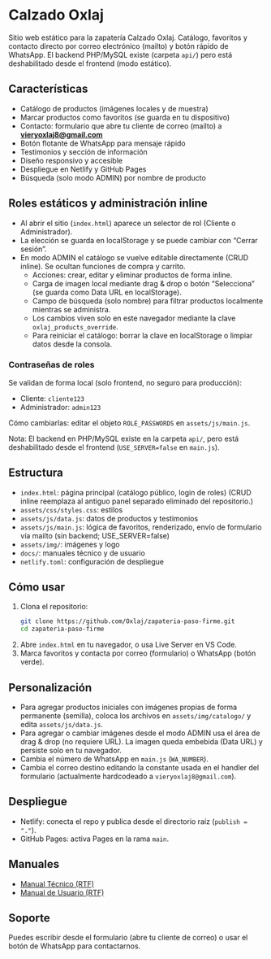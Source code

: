 # Calzado Oxlaj
Sitio web estático para la zapatería Calzado Oxlaj. Catálogo, favoritos y contacto directo por correo electrónico (mailto) y botón rápido de WhatsApp. El backend PHP/MySQL existe (carpeta `api/`) pero está deshabilitado desde el frontend (modo estático).

## Características
- Catálogo de productos (imágenes locales y de muestra)
- Marcar productos como favoritos (se guarda en tu dispositivo)
- Contacto: formulario que abre tu cliente de correo (mailto) a **vieryoxlaj8@gmail.com**
- Botón flotante de WhatsApp para mensaje rápido
- Testimonios y sección de información
- Diseño responsivo y accesible
- Despliegue en Netlify y GitHub Pages
 - Búsqueda (solo modo ADMIN) por nombre de producto

## Roles estáticos y administración inline
- Al abrir el sitio (`index.html`) aparece un selector de rol (Cliente o Administrador).
- La elección se guarda en localStorage y se puede cambiar con “Cerrar sesión”.
- En modo ADMIN el catálogo se vuelve editable directamente (CRUD inline). Se ocultan funciones de compra y carrito.
   - Acciones: crear, editar y eliminar productos de forma inline.
   - Carga de imagen local mediante drag & drop o botón “Selecciona” (se guarda como Data URL en localStorage).
   - Campo de búsqueda (solo nombre) para filtrar productos localmente mientras se administra.
   - Los cambios viven solo en este navegador mediante la clave `oxlaj_products_override`.
   - Para reiniciar el catálogo: borrar la clave en localStorage o limpiar datos desde la consola.

### Contraseñas de roles
Se validan de forma local (solo frontend, no seguro para producción):
- Cliente: `cliente123`
- Administrador: `admin123`

Cómo cambiarlas: editar el objeto `ROLE_PASSWORDS` en `assets/js/main.js`.

Nota: El backend en PHP/MySQL existe en la carpeta `api/`, pero está deshabilitado desde el frontend (`USE_SERVER=false` en `main.js`).

## Estructura
- `index.html`: página principal (catálogo público, login de roles)
   (CRUD inline reemplaza al antiguo panel separado eliminado del repositorio.)
- `assets/css/styles.css`: estilos
- `assets/js/data.js`: datos de productos y testimonios
- `assets/js/main.js`: lógica de favoritos, renderizado, envío de formulario vía mailto (sin backend; USE_SERVER=false)
- `assets/img/`: imágenes y logo
- `docs/`: manuales técnico y de usuario
- `netlify.toml`: configuración de despliegue

## Cómo usar
1. Clona el repositorio:
   ```sh
   git clone https://github.com/Oxlaj/zapateria-paso-firme.git
   cd zapateria-paso-firme
   ```
2. Abre `index.html` en tu navegador, o usa Live Server en VS Code.
3. Marca favoritos y contacta por correo (formulario) o WhatsApp (botón verde).

## Personalización
- Para agregar productos iniciales con imágenes propias de forma permanente (semilla), coloca los archivos en `assets/img/catalogo/` y edita `assets/js/data.js`.
- Para agregar o cambiar imágenes desde el modo ADMIN usa el área de drag & drop (no requiere URL). La imagen queda embebida (Data URL) y persiste solo en tu navegador.
- Cambia el número de WhatsApp en `main.js` (`WA_NUMBER`).
- Cambia el correo destino editando la constante usada en el handler del formulario (actualmente hardcodeado a `vieryoxlaj8@gmail.com`).

## Despliegue
- Netlify: conecta el repo y publica desde el directorio raíz (`publish = "."`).
- GitHub Pages: activa Pages en la rama `main`.

## Manuales
- [Manual Técnico (RTF)](docs/Manual_Tecnico_Calzado_Oxlaj.rtf)
- [Manual de Usuario (RTF)](docs/Manual_de_Usuario_Calzado_Oxlaj.rtf)

## Soporte
Puedes escribir desde el formulario (abre tu cliente de correo) o usar el botón de WhatsApp para contactarnos.
